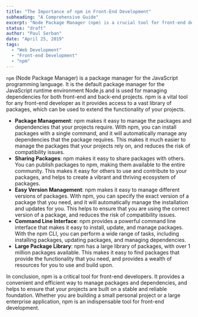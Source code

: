 ```yaml
---
title: "The Importance of npm in Front-End Development"
subheading: "A Comprehensive Guide"
excerpt: "Node Package Manager (npm) is a crucial tool for front-end developers, providing a way to manage packages and dependencies in JavaScript projects. With over 1 million packages in its library, npm provides access to a vast array of resources, making it easier to extend the functionality of your projects."
status: "draft"
author: "Paul Serban"
date: "April 25, 2019"
tags:
  - "Web Development"
  - "Front-end Development"
  - "npm"
---
```


`npm` (Node Package Manager) is a package manager for the JavaScript programming language. It is the default package manager for the JavaScript runtime environment Node.js and is used for managing dependencies for both front-end and back-end projects. npm is a vital tool for any front-end developer as it provides access to a vast library of packages, which can be used to extend the functionality of your projects.

- **Package Management**: npm makes it easy to manage the packages and dependencies that your projects require. With npm, you can install packages with a single command, and it will automatically manage any dependencies that the package requires. This makes it much easier to manage the packages that your projects rely on, and reduces the risk of compatibility issues.
- **Sharing Packages**: npm makes it easy to share packages with others. You can publish packages to npm, making them available to the entire community. This makes it easy for others to use and contribute to your packages, and helps to create a vibrant and thriving ecosystem of packages.
- **Easy Version Management**: npm makes it easy to manage different versions of packages. With npm, you can specify the exact version of a package that you need, and it will automatically manage the installation and updates for you. This helps to ensure that you are using the correct version of a package, and reduces the risk of compatibility issues.
- **Command Line Interface**: npm provides a powerful command line interface that makes it easy to install, update, and manage packages. With the npm CLI, you can perform a wide range of tasks, including installing packages, updating packages, and managing dependencies.
- **Large Package Library**: npm has a large library of packages, with over 1 million packages available. This makes it easy to find packages that provide the functionality that you need, and provides a wealth of resources for you to use and build upon.

In conclusion, npm is a critical tool for front-end developers. It provides a convenient and efficient way to manage packages and dependencies, and helps to ensure that your projects are built on a stable and reliable foundation. Whether you are building a small personal project or a large enterprise application, npm is an indispensable tool for front-end development.

